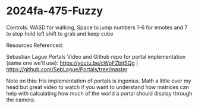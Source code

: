 # 2024fa-475-Fuzzy

Controls: WASD for walking, Space to jump
numbers 1-6 for emotes and 7 to stop
hold left shift to grab and keep cube

Resources Referenced: 

Sebastian Lague Portals Video and Github repo for portal implementation (same one we'll use): https://youtu.be/cWpFZbjtSQg | https://github.com/SebLague/Portals/tree/master

Note on this: His implementation of portals is ingenius. Math a little over my head but great video to watch if you want to understand how matrices can help with calculating how much of the world a portal should display through the camera. 


